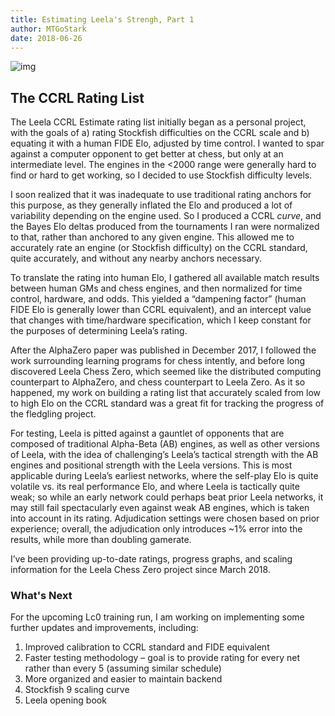 ```yaml
---
title: Estimating Leela's Strengh, Part 1
author: MTGoStark
date: 2018-06-26
---
```


![img](https://raw.githubusercontent.com/dkappe/dkappe.github.io/master/public/images/jumble.png)

## The CCRL Rating List

The Leela CCRL Estimate rating list initially began as a personal project, with the goals of a) rating Stockfish difficulties
on the CCRL scale and b) equating it with a human FIDE Elo, adjusted by time control. I wanted to spar against a computer
opponent to get better at chess, but only at an intermediate level. The engines in the <2000 range were generally hard to
find or hard to get working, so I decided to use Stockfish difficulty levels. 

I soon realized that it was inadequate to use traditional rating anchors for this purpose, as they generally inflated the Elo
and produced a lot of variability depending on the engine used. So I produced a CCRL *curve*, and the Bayes Elo deltas
produced from the tournaments I ran were normalized to that, rather than anchored to any given engine. This allowed me to
accurately rate an engine (or Stockfish difficulty) on the CCRL standard, quite accurately, and without any nearby anchors
necessary.

<!--more-->

To translate the rating into human Elo, I gathered all available match results between human GMs and chess engines, and then
normalized for time control, hardware, and odds. This yielded a “dampening factor” (human FIDE Elo is generally lower than
CCRL equivalent), and an intercept value that changes with time/hardware specification, which I keep constant for the purposes
of determining Leela’s rating.

After the AlphaZero paper was published in December 2017, I followed the work surrounding learning programs for chess
intently, and before long discovered Leela Chess Zero, which seemed like the distributed computing counterpart to AlphaZero,
and chess counterpart to Leela Zero. As it so happened, my work on building a rating list that accurately scaled from low to
high Elo on the CCRL standard was a great fit for tracking the progress of the fledgling project. 

For testing, Leela is pitted against a gauntlet of opponents that are composed of traditional Alpha-Beta (AB) engines, as
well as other versions of Leela, with the idea of challenging’s Leela’s tactical strength with the AB engines and positional
strength with the Leela versions. This is most applicable during Leela’s earliest networks, where the self-play Elo is quite
volatile vs. its real performance Elo, and where Leela is tactically quite weak; so while an early network could perhaps
beat prior Leela networks, it may still fail spectacularly even against weak AB engines, which is taken into account in its
rating. Adjudication settings were chosen based on prior experience; overall, the adjudication only introduces ~1% error into
the results, while more than doubling gamerate. 

I’ve been providing up-to-date ratings, progress graphs, and scaling information for the Leela Chess Zero project since March
2018.

### What's Next

For the upcoming Lc0 training run, I am working on implementing some further updates and improvements, including:

1. Improved calibration to CCRL standard and FIDE equivalent
1. Faster testing methodology – goal is to provide rating for every net rather than every 5 (assuming similar schedule)
1. More organized and easier to maintain backend
1. Stockfish 9 scaling curve
1. Leela opening book

